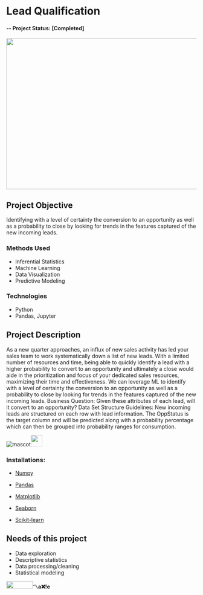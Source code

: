 # Lead Qualification 

#### -- Project Status: [Completed] 
<img src="https://cms.pipedriveassets.com/lead-qualification--webp.png" width="1000" height="400">

## Project Objective

Identifying with a level of certainty the conversion to an opportunity as well as a probability to close by looking for trends in the features captured of the new incoming leads.

### Methods Used

* Inferential Statistics
* Machine Learning
* Data Visualization
* Predictive Modeling

### Technologies

* Python
* Pandas, Jupyter

## Project Description

As a new quarter approaches, an influx of new sales activity has led your sales team to work systematically down a list of new leads. With a limited number of resources and time, being able to quickly identify a lead with a higher probability to convert to an opportunity and ultimately a close would aide in the prioritization and focus of your dedicated sales resources, maximizing their time and effectiveness. We can leverage ML to identify with a level of certainty the conversion to an opportunity as well as a probability to close by looking for trends in the features captured of the new incoming leads. Business Question: Given these attributes of each lead, will it convert to an opportunity? Data Set Structure Guidelines: New incoming leads are structured on each row with lead information. The OppStatus is the target column and will be predicted along with a probability percentage which can then be grouped into probability ranges for consumption.


![mascot](https://learncodeonline.in/mascot.png "Code")<img src="https://www.flaticon.com/svg/static/icons/svg/1488/1488811.svg" width="30" height="30">


### Installations:
* [Numpy](https://pypi.org/project/numpy/ "pip install numpy") 

* [Pandas](https://pypi.org/project/pandas/ "pip install pandas")

* [Matplotlib](https://pypi.org/project/matplotlib/ "pip install matplotlib") 

* [Seaborn](https://pypi.org/project/seaborn/ "pip install seaborn") 

* [Scikit-learn](https://pypi.org/project/scikit-learn/ "pip install scikit-learn") 

## Needs of this project

- Data exploration
- Descriptive statistics
- Data processing/cleaning
- Statistical modeling

<img src="https://learncodeonline.in/gitone.png" width="70" height="20">**〽️a❌!e**
